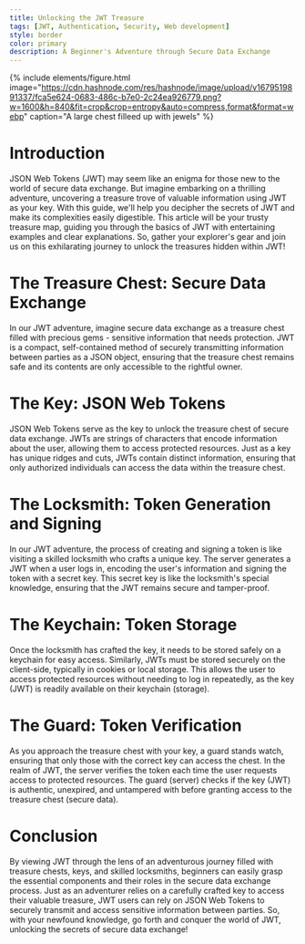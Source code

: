 ```yaml
---
title: Unlocking the JWT Treasure
tags: [JWT, Authentication, Security, Web development]
style: border
color: primary
description: A Beginner's Adventure through Secure Data Exchange
---
```


{% include elements/figure.html image="https://cdn.hashnode.com/res/hashnode/image/upload/v1679519891337/fca5e624-0683-486c-b7e0-2c24ea926779.png?w=1600&h=840&fit=crop&crop=entropy&auto=compress,format&format=webp" caption="A large chest filleed up with jewels" %}

# Introduction

JSON Web Tokens (JWT) may seem like an enigma for those new to the world of secure data exchange. But imagine embarking on a thrilling adventure, uncovering a treasure trove of valuable information using JWT as your key. With this guide, we'll help you decipher the secrets of JWT and make its complexities easily digestible. This article will be your trusty treasure map, guiding you through the basics of JWT with entertaining examples and clear explanations. So, gather your explorer's gear and join us on this exhilarating journey to unlock the treasures hidden within JWT!

# The Treasure Chest: Secure Data Exchange

In our JWT adventure, imagine secure data exchange as a treasure chest filled with precious gems - sensitive information that needs protection. JWT is a compact, self-contained method of securely transmitting information between parties as a JSON object, ensuring that the treasure chest remains safe and its contents are only accessible to the rightful owner.

# The Key: JSON Web Tokens

JSON Web Tokens serve as the key to unlock the treasure chest of secure data exchange. JWTs are strings of characters that encode information about the user, allowing them to access protected resources. Just as a key has unique ridges and cuts, JWTs contain distinct information, ensuring that only authorized individuals can access the data within the treasure chest.

# The Locksmith: Token Generation and Signing

In our JWT adventure, the process of creating and signing a token is like visiting a skilled locksmith who crafts a unique key. The server generates a JWT when a user logs in, encoding the user's information and signing the token with a secret key. This secret key is like the locksmith's special knowledge, ensuring that the JWT remains secure and tamper-proof.

# The Keychain: Token Storage

Once the locksmith has crafted the key, it needs to be stored safely on a keychain for easy access. Similarly, JWTs must be stored securely on the client-side, typically in cookies or local storage. This allows the user to access protected resources without needing to log in repeatedly, as the key (JWT) is readily available on their keychain (storage).

# The Guard: Token Verification

As you approach the treasure chest with your key, a guard stands watch, ensuring that only those with the correct key can access the chest. In the realm of JWT, the server verifies the token each time the user requests access to protected resources. The guard (server) checks if the key (JWT) is authentic, unexpired, and untampered with before granting access to the treasure chest (secure data).

# Conclusion

By viewing JWT through the lens of an adventurous journey filled with treasure chests, keys, and skilled locksmiths, beginners can easily grasp the essential components and their roles in the secure data exchange process. Just as an adventurer relies on a carefully crafted key to access their valuable treasure, JWT users can rely on JSON Web Tokens to securely transmit and access sensitive information between parties. So, with your newfound knowledge, go forth and conquer the world of JWT, unlocking the secrets of secure data exchange!